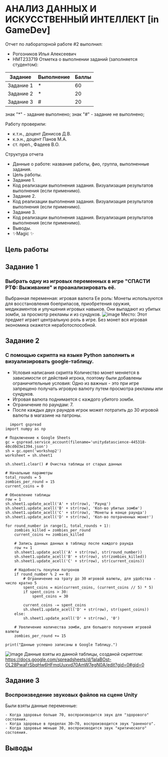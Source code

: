 # АНАЛИЗ ДАННЫХ И ИСКУССТВЕННЫЙ ИНТЕЛЛЕКТ [in GameDev]
Отчет по лабораторной работе #2 выполнил:
- Рогозников Илья Алексеевич
- НМТ233719
Отметка о выполнении заданий (заполняется студентом):

| Задание | Выполнение | Баллы |
| ------ | ------ | ------ |
| Задание 1 | * | 60 |
| Задание 2 | * | 20 |
| Задание 3 | # | 20 |

знак "*" - задание выполнено; знак "#" - задание не выполнено;

Работу проверили:
- к.т.н., доцент Денисов Д.В.
- к.э.н., доцент Панов М.А.
- ст. преп., Фадеев В.О.

Структура отчета

- Данные о работе: название работы, фио, группа, выполненные задания.
- Цель работы.
- Задание 1.
- Код реализации выполнения задания. Визуализация результатов выполнения (если применимо).
- Задание 2.
- Код реализации выполнения задания. Визуализация результатов выполнения (если применимо).
- Задание 3.
- Код реализации выполнения задания. Визуализация результатов выполнения (если применимо).
- Выводы.
- ✨Magic ✨

## Цель работы

## Задание 1
### Выбрать одну из игровых переменных в игре "СПАСТИ РТФ: Выживание" и проанализировать её.
Выбранная переменная: игровая валюта
Ее роль: Монеты используются для восстановления боеприпасов, приобретения оружия, медикаментов и улучшения игровых навыков. Они выпадают из убитых зомби, за просмотр рекламы и из сундуков.
![image](https://github.com/user-attachments/assets/34dd732b-1640-473d-b648-e99d5d4187fd)
Место: Этот предмет играет центральную роль в игре. Без монет вся игровая экономика окажется неработоспособной.
## Задание 2
### С помощью скрипта на языке Python заполнить и визуализировать google-таблицу.
- Условия написания скрипта
Количество монет меняется в зависимости от действий игрока, поэтому были добавлены ограничительные условия: 
Одно из важных - это при игре запрещено получать игровую валюту путем просмотра рекламы или сундуков.
- Игровая валюта поднимается с каждого убитого зомби.
- Ограничение по раундам: 7.
- После каждых двух раундов игрок может потратить до 30 игровой валюты в магазине на патроны.
  
```ру
  import gspread
import numpy as np

# Подключение к Google Sheets
gc = gspread.service_account(filename='unitydatascience-445318-40cd0d3e1394.json')
sh = gc.open('workshop2')
worksheet = sh.sheet1

sh.sheet1.clear() # Очистка таблицы от старых данных

# Начальные параметры
total_rounds = 5
zombies_per_round = 15
current_coins = 0

# Обновление таблицы
row = 1
sh.sheet1.update_acell('A' + str(row), 'Раунд')
sh.sheet1.update_acell('B' + str(row), 'Кол-во убитых зомби')
sh.sheet1.update_acell('C' + str(row), 'Монеты в конце раунда')
sh.sheet1.update_acell('D' + str(row), 'Кол-во потраченных монет')

for round_number in range(1, total_rounds + 1):
    zombies_killed = zombies_per_round
    current_coins += zombies_killed

    # Запись данных данных в таблицу после каждого раунда
    row += 1
    sh.sheet1.update_acell('A' + str(row), str(round_number))
    sh.sheet1.update_acell('B' + str(row), str(zombies_killed))
    sh.sheet1.update_acell('C' + str(row), str(current_coins))

    # Надобность покупки патронов
    if round_number % 2 == 0:
        # Ограничение на трату до 30 игровой валюты, для удобства - число кратно 5
        spent_coins = min(current_coins, (current_coins // 5) * 5)  
        if spent_coins > 30:
            spent_coins = 30

        current_coins -= spent_coins
        sh.sheet1.update_acell('D' + str(row), str(spent_coins))
    else:
        sh.sheet1.update_acell('D' + str(row), '0')

    # Увеличение количества зомби, для большего получения игровой валюты
    zombies_per_round += 15

print("Данные успешно записаны в Google Таблицу.")
```
![image](https://github.com/user-attachments/assets/06449124-c4b1-4859-9dda-026564a82fce)
Данные взяты из данной таблицы, созданой скриптом: https://docs.google.com/spreadsheets/d/1aIaBOst-OL28PwaFrSbqHw6HFmqUuxvd70AmW7egN0A/edit?gid=0#gid=0
## Задание 3
### Воспроизведение звуковых файлов на сцене Unity
Были взяты данные переменные:
```
- Когда здоровье больше 70, воспроизводится звук для "здорового" состояния.
- Когда здоровье в пределах 30–70, воспроизводится звук "раненого".
- Когда здоровье меньше 30, воспроизводится звук "критического" состояния.
```


## Выводы

